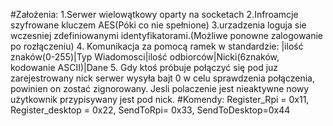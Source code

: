 ﻿#Założenia:
1.Serwer wielowątkowy oparty na socketach
2.Infroamcje szyfrowane kluczem AES(Póki co nie spełnione)
3.urzadzenia loguja sie wczesniej zdefiniowanymi identyfikatorami.(Możliwe ponowne zalogowanie po rozłączeniu)
4. Komunikacja za pomocą ramek w standardzie: |ilość znaków(0-255)|Typ Wiadomosci|ilość odbiorców|Nicki(6znaków, kodowanie ASCII)|Dane
5. Gdy ktoś próbuje połączyć się pod juz zarejestrowany nick serwer wysyła bajt 0 w celu sprawdzenia połączenia, powinien on zostać zignorowany. Jesli polaczenie jest nieaktywne nowy użytkownik przypisywany jest pod nick.
#Komendy:
 Register_Rpi = 0x11,
 Register_desktop = 0x22,
 SendToRpi= 0x33,
 SendToDesktop=0x44
